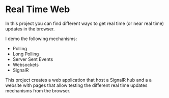 # Real Time Web

In this project you can find different ways to get real time (or near real time) updates in the browser.

I demo the following mechanisms:

* Polling
* Long Polling
* Server Sent Events
* Websockets 
* SignalR 

This project creates a web application that host a SignalR hub and a a website with pages that allow testing the different real time updates mechanisms from the browser.